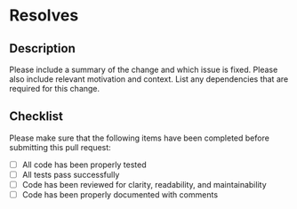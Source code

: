 # Resolves

## Description

Please include a summary of the change and which issue is fixed. Please also include relevant motivation and context. List any dependencies that are required for this change.

## Checklist

Please make sure that the following items have been completed before submitting this pull request:

- [ ] All code has been properly tested
- [ ] All tests pass successfully
- [ ] Code has been reviewed for clarity, readability, and maintainability
- [ ] Code has been properly documented with comments
